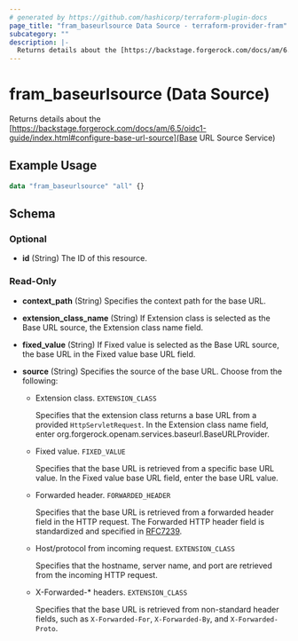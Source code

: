 ```yaml
---
# generated by https://github.com/hashicorp/terraform-plugin-docs
page_title: "fram_baseurlsource Data Source - terraform-provider-fram"
subcategory: ""
description: |-
  Returns details about the [https://backstage.forgerock.com/docs/am/6.5/oidc1-guide/index.html#configure-base-url-source](Base URL Source Service)
---
```


# fram_baseurlsource (Data Source)

Returns details about the [https://backstage.forgerock.com/docs/am/6.5/oidc1-guide/index.html#configure-base-url-source](Base URL Source Service)

## Example Usage

```terraform
data "fram_baseurlsource" "all" {}
```

<!-- schema generated by tfplugindocs -->
## Schema

### Optional

- **id** (String) The ID of this resource.

### Read-Only

- **context_path** (String) Specifies the context path for the base URL.
- **extension_class_name** (String) If Extension class is selected as the Base URL source, the Extension class name field.
- **fixed_value** (String) If Fixed value is selected as the Base URL source, the base URL in the Fixed value base URL field.
- **source** (String) Specifies the source of the base URL. Choose from the following:

	- Extension class. `EXTENSION_CLASS`

		Specifies that the extension class returns a base URL from a provided `HttpServletRequest`. In the Extension class name field, enter org.forgerock.openam.services.baseurl.BaseURLProvider.
	- Fixed value. `FIXED_VALUE`

		Specifies that the base URL is retrieved from a specific base URL value. In the Fixed value base URL field, enter the base URL value.
	- Forwarded header. `FORWARDED_HEADER`

		Specifies that the base URL is retrieved from a forwarded header field in the HTTP request. The Forwarded HTTP header field is standardized and specified in [RFC7239](https://tools.ietf.org/html/rfc7239).
	- Host/protocol from incoming request. `EXTENSION_CLASS`

		Specifies that the hostname, server name, and port are retrieved from the incoming HTTP request.
	- X-Forwarded-* headers. `EXTENSION_CLASS`

		Specifies that the base URL is retrieved from non-standard header fields, such as `X-Forwarded-For`, `X-Forwarded-By`, and `X-Forwarded-Proto`.


